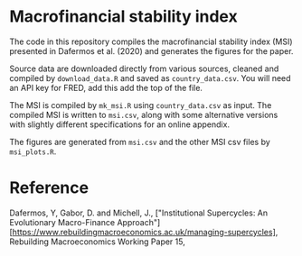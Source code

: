 # Macrofinancial stability index #

The code in this repository compiles the macrofinancial stability index (MSI) presented in Dafermos et al. (2020) and generates the figures for the paper.

Source data are downloaded directly from various sources, cleaned and compiled by `download_data.R` and saved as `country_data.csv`. You will need an API key for FRED, add this add the top of the file.

The MSI is compiled by `mk_msi.R` using `country_data.csv` as input. The compiled MSI is written to `msi.csv`, along with some alternative versions with slightly different specifications for an online appendix.

The figures are generated from `msi.csv` and the other MSI csv files by `msi_plots.R`.

# Reference #

Dafermos, Y, Gabor, D. and Michell, J., ["Institutional Supercycles: An Evolutionary Macro-Finance Approach"][https://www.rebuildingmacroeconomics.ac.uk/managing-supercycles], Rebuilding Macroeconomics Working Paper 15, 
